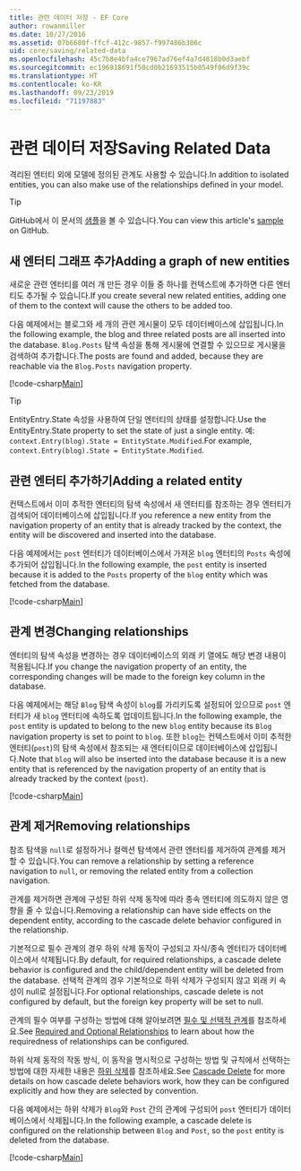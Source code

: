 ```yaml
---
title: 관련 데이터 저장 - EF Core
author: rowanmiller
ms.date: 10/27/2016
ms.assetid: 07b6680f-ffcf-412c-9857-f997486b386c
uid: core/saving/related-data
ms.openlocfilehash: 45c7b8e4bfa4ce7967ad76ef4a7d4818b0d3aebf
ms.sourcegitcommit: ec196918691f50cd0b21693515b0549f06d9f39c
ms.translationtype: HT
ms.contentlocale: ko-KR
ms.lasthandoff: 09/23/2019
ms.locfileid: "71197883"
---
```

# <a name="saving-related-data"></a><span data-ttu-id="0419c-102">관련 데이터 저장</span><span class="sxs-lookup"><span data-stu-id="0419c-102">Saving Related Data</span></span>

<span data-ttu-id="0419c-103">격리된 엔터티 외에 모델에 정의된 관계도 사용할 수 있습니다.</span><span class="sxs-lookup"><span data-stu-id="0419c-103">In addition to isolated entities, you can also make use of the relationships defined in your model.</span></span>

> [!TIP]  
> <span data-ttu-id="0419c-104">GitHub에서 이 문서의 [샘플](https://github.com/aspnet/EntityFramework.Docs/tree/master/samples/core/Saving/RelatedData/)을 볼 수 있습니다.</span><span class="sxs-lookup"><span data-stu-id="0419c-104">You can view this article's [sample](https://github.com/aspnet/EntityFramework.Docs/tree/master/samples/core/Saving/RelatedData/) on GitHub.</span></span>

## <a name="adding-a-graph-of-new-entities"></a><span data-ttu-id="0419c-105">새 엔터티 그래프 추가</span><span class="sxs-lookup"><span data-stu-id="0419c-105">Adding a graph of new entities</span></span>

<span data-ttu-id="0419c-106">새로운 관련 엔터티를 여러 개 만든 경우 이들 중 하나를 컨텍스트에 추가하면 다른 엔터티도 추가될 수 있습니다.</span><span class="sxs-lookup"><span data-stu-id="0419c-106">If you create several new related entities, adding one of them to the context will cause the others to be added too.</span></span>

<span data-ttu-id="0419c-107">다음 예제에서는 블로그와 세 개의 관련 게시물이 모두 데이터베이스에 삽입됩니다.</span><span class="sxs-lookup"><span data-stu-id="0419c-107">In the following example, the blog and three related posts are all inserted into the database.</span></span> <span data-ttu-id="0419c-108">`Blog.Posts` 탐색 속성을 통해 게시물에 연결할 수 있으므로 게시물을 검색하여 추가합니다.</span><span class="sxs-lookup"><span data-stu-id="0419c-108">The posts are found and added, because they are reachable via the `Blog.Posts` navigation property.</span></span>

[!code-csharp[Main](../../../samples/core/Saving/RelatedData/Sample.cs#AddingGraphOfEntities)]

> [!TIP]  
> <span data-ttu-id="0419c-109">EntityEntry.State 속성을 사용하여 단일 엔터티의 상태를 설정합니다.</span><span class="sxs-lookup"><span data-stu-id="0419c-109">Use the EntityEntry.State property to set the state of just a single entity.</span></span> <span data-ttu-id="0419c-110">예: `context.Entry(blog).State = EntityState.Modified`.</span><span class="sxs-lookup"><span data-stu-id="0419c-110">For example, `context.Entry(blog).State = EntityState.Modified`.</span></span>

## <a name="adding-a-related-entity"></a><span data-ttu-id="0419c-111">관련 엔터티 추가하기</span><span class="sxs-lookup"><span data-stu-id="0419c-111">Adding a related entity</span></span>

<span data-ttu-id="0419c-112">컨텍스트에서 이미 추적한 엔터티의 탐색 속성에서 새 엔터티를 참조하는 경우 엔터티가 검색되어 데이터베이스에 삽입됩니다.</span><span class="sxs-lookup"><span data-stu-id="0419c-112">If you reference a new entity from the navigation property of an entity that is already tracked by the context, the entity will be discovered and inserted into the database.</span></span>

<span data-ttu-id="0419c-113">다음 예제에서는 `post` 엔터티가 데이터베이스에서 가져온 `blog` 엔터티의 `Posts` 속성에 추가되어 삽입됩니다.</span><span class="sxs-lookup"><span data-stu-id="0419c-113">In the following example, the `post` entity is inserted because it is added to the `Posts` property of the `blog` entity which was fetched from the database.</span></span>

[!code-csharp[Main](../../../samples/core/Saving/RelatedData/Sample.cs#AddingRelatedEntity)]

## <a name="changing-relationships"></a><span data-ttu-id="0419c-114">관계 변경</span><span class="sxs-lookup"><span data-stu-id="0419c-114">Changing relationships</span></span>

<span data-ttu-id="0419c-115">엔터티의 탐색 속성을 변경하는 경우 데이터베이스의 외래 키 열에도 해당 변경 내용이 적용됩니다.</span><span class="sxs-lookup"><span data-stu-id="0419c-115">If you change the navigation property of an entity, the corresponding changes will be made to the foreign key column in the database.</span></span>

<span data-ttu-id="0419c-116">다음 예제에서는 해당 `Blog` 탐색 속성이 `blog`를 가리키도록 설정되어 있으므로 `post` 엔터티가 새 `blog` 엔터티에 속하도록 업데이트됩니다.</span><span class="sxs-lookup"><span data-stu-id="0419c-116">In the following example, the `post` entity is updated to belong to the new `blog` entity because its `Blog` navigation property is set to point to `blog`.</span></span> <span data-ttu-id="0419c-117">또한 `blog`는 컨텍스트에서 이미 추적한 엔터티(`post`)의 탐색 속성에서 참조되는 새 엔터티이므로 데이터베이스에 삽입됩니다.</span><span class="sxs-lookup"><span data-stu-id="0419c-117">Note that `blog` will also be inserted into the database because it is a new entity that is referenced by the navigation property of an entity that is already tracked by the context (`post`).</span></span>

[!code-csharp[Main](../../../samples/core/Saving/RelatedData/Sample.cs#ChangingRelationships)]

## <a name="removing-relationships"></a><span data-ttu-id="0419c-118">관계 제거</span><span class="sxs-lookup"><span data-stu-id="0419c-118">Removing relationships</span></span>

<span data-ttu-id="0419c-119">참조 탐색을 `null`로 설정하거나 컬렉션 탐색에서 관련 엔터티를 제거하여 관계를 제거할 수 있습니다.</span><span class="sxs-lookup"><span data-stu-id="0419c-119">You can remove a relationship by setting a reference navigation to `null`, or removing the related entity from a collection navigation.</span></span>

<span data-ttu-id="0419c-120">관계를 제거하면 관계에 구성된 하위 삭제 동작에 따라 종속 엔터티에 의도하지 않은 영향을 줄 수 있습니다.</span><span class="sxs-lookup"><span data-stu-id="0419c-120">Removing a relationship can have side effects on the dependent entity, according to the cascade delete behavior configured in the relationship.</span></span>

<span data-ttu-id="0419c-121">기본적으로 필수 관계의 경우 하위 삭제 동작이 구성되고 자식/종속 엔터티가 데이터베이스에서 삭제됩니다.</span><span class="sxs-lookup"><span data-stu-id="0419c-121">By default, for required relationships, a cascade delete behavior is configured and the child/dependent entity will be deleted from the database.</span></span> <span data-ttu-id="0419c-122">선택적 관계의 경우 기본적으로 하위 삭제가 구성되지 않고 외래 키 속성이 null로 설정됩니다.</span><span class="sxs-lookup"><span data-stu-id="0419c-122">For optional relationships, cascade delete is not configured by default, but the foreign key property will be set to null.</span></span>

<span data-ttu-id="0419c-123">관계의 필수 여부를 구성하는 방법에 대해 알아보려면 [필수 및 선택적 관계](../modeling/relationships.md#required-and-optional-relationships)를 참조하세요.</span><span class="sxs-lookup"><span data-stu-id="0419c-123">See [Required and Optional Relationships](../modeling/relationships.md#required-and-optional-relationships) to learn about how the requiredness of relationships can be configured.</span></span>

<span data-ttu-id="0419c-124">하위 삭제 동작의 작동 방식, 이 동작을 명시적으로 구성하는 방법 및 규칙에서 선택하는 방법에 대한 자세한 내용은 [하위 삭제](cascade-delete.md)를 참조하세요.</span><span class="sxs-lookup"><span data-stu-id="0419c-124">See [Cascade Delete](cascade-delete.md) for more details on how cascade delete behaviors work, how they can be configured explicitly and  how they are selected by convention.</span></span>

<span data-ttu-id="0419c-125">다음 예제에서는 하위 삭제가 `Blog`와 `Post` 간의 관계에 구성되어 `post` 엔터티가 데이터베이스에서 삭제됩니다.</span><span class="sxs-lookup"><span data-stu-id="0419c-125">In the following example, a cascade delete is configured on the relationship between `Blog` and `Post`, so the `post` entity is deleted from the database.</span></span>

[!code-csharp[Main](../../../samples/core/Saving/RelatedData/Sample.cs#RemovingRelationships)]
